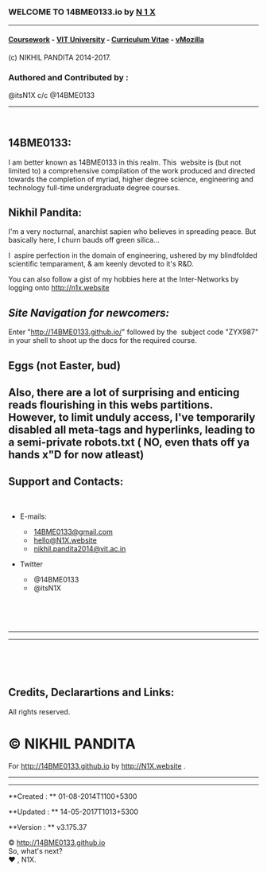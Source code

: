 ### WELCOME TO 14BME0133.io by [N 1 X](http://N1X.website)
---

#### [Coursework](http://github.com/14BME0133) - [VIT University](http://vit.ac.in) - [Curriculum Vitae](http://in.linkedin.com/in/itsN1X) - [vMozilla](http://campus.mozilla.community)
(c) NIKHIL PANDITA 2014-2017.

### Authored and Contributed by :  
@itsN1X c/c @14BME0133

---
 
 
## 14BME0133:
I am better known as 14BME0133 in this realm. This  website is (but not limited to) a comprehensive compilation of the work produced and directed towards the completion of myriad, higher degree science, engineering and technology full-time undergraduate degree courses. 
 
## Nikhil Pandita: 
I'm a very nocturnal, anarchist sapien who believes in spreading peace.
But basically here, I churn bauds off green silica...

I  aspire perfection in the domain of engineering, ushered by my blindfolded scientific temparament, & am keenly devoted to it's R&D.

You can also follow a gist of my hobbies here at the Inter-Networks by logging onto http://n1x.website
    
## *Site Navigation for newcomers:* 
Enter "http://14BME0133.github.io/" followed by the  subject code "ZYX987" in your shell to shoot up the docs for the required course.     


## Eggs (not Easter, bud) 
Also, there are a lot of surprising and enticing reads flourishing in this webs partitions. However, to limit unduly access, I've temporarily disabled all meta-tags and hyperlinks, leading to a semi-private robots.txt ( NO, even thats off ya hands x"D for now atleast) 
    
---

## Support and Contacts:
 
* E-mails:
  *  14BME0133@gmail.com
  *  hello@N1X.website
  *  nikhil.pandita2014@vit.ac.in
   
* Twitter
  *  @14BME0133
  *  @itsN1X

<br><br><br>


---

---
  
<br><br><br>  
## Credits, Declarartions and Links: 

All rights reserved.   

# © NIKHIL PANDITA  

For <http://14BME0133.github.io> by <http://N1X.website> .


---  
---

**Created : ** 01-08-2014T1100+5300

**Updated : ** 14-05-2017T1013+5300

**Version : ** v3.175.37

© <http://14BME0133.github.io> 
<br> So, what's next?<br>
:heart: , N1X.
